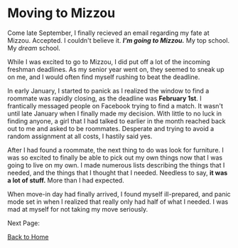 # Moving to Mizzou

Come late September, I finally recieved an email regarding my fate at Mizzou. Accepted. I couldn't believe it. **_I'm going to Mizzou._** My top school. My *dream* school.

While I was excited to go to Mizzou, I did put off a lot of the incoming freshman deadlines. As my senior year went on, they seemed to sneak up on me, and I would often find myself rushing to beat the deadline.

In early January, I started to panick as I realized the window to find a roommate was rapidly closing, as the deadline was **February 1st**. I frantically messaged people on Facebook trying to find a match. It wasn't until late January when I finally made my decision. With little to no luck in finding anyone, a girl that I had talked to earlier in the month reached back out to me and asked to be roommates. Desperate and trying to avoid a random assignment at all costs, I hastily said yes.

After I had found a roommate, the next thing to do was look for furniture. I was so excited to finally be able to pick out my own things now that I was going to live on my own. I made numerous lists describing the things that I needed, and the things that I thought that I needed. Needless to say, **it was a lot of stuff.** More than I had expected. 

When move-in day had finally arrived, I found myself ill-prepared, and panic mode set in when I realized that really only had half of what I needed. I was mad at myself for not taking my move seriously.

Next Page:

[Back to Home](README.md)
